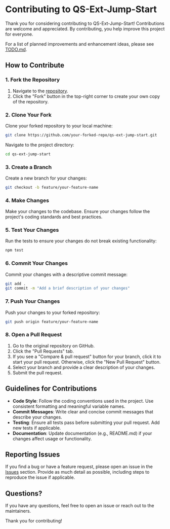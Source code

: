# Contributing to QS-Ext-Jump-Start

Thank you for considering contributing to QS-Ext-Jump-Start! Contributions are welcome and appreciated. By contributing, you help improve this project for everyone.

For a list of planned improvements and enhancement ideas, please see [TODO.md](./TODO.md).

## How to Contribute

### 1. Fork the Repository

1. Navigate to the [repository](https://github.com/QlikSenseStudios/qs-ext-jump-start).
2. Click the "Fork" button in the top-right corner to create your own copy of the repository.

### 2. Clone Your Fork

Clone your forked repository to your local machine:

```bash
git clone https://github.com/your-forked-repo/qs-ext-jump-start.git
```

Navigate to the project directory:

```bash
cd qs-ext-jump-start
```

### 3. Create a Branch

Create a new branch for your changes:

```bash
git checkout -b feature/your-feature-name
```

### 4. Make Changes

Make your changes to the codebase. Ensure your changes follow the project's coding standards and best practices.

### 5. Test Your Changes

Run the tests to ensure your changes do not break existing functionality:

```bash
npm test
```

### 6. Commit Your Changes

Commit your changes with a descriptive commit message:

```bash
git add .
git commit -m "Add a brief description of your changes"
```

### 7. Push Your Changes

Push your changes to your forked repository:

```bash
git push origin feature/your-feature-name
```

### 8. Open a Pull Request

1. Go to the original repository on GitHub.
2. Click the "Pull Requests" tab.
3. If you see a "Compare & pull request" button for your branch, click it to start your pull request. Otherwise, click the "New Pull Request" button.
4. Select your branch and provide a clear description of your changes.
5. Submit the pull request.

## Guidelines for Contributions

- **Code Style**: Follow the coding conventions used in the project. Use consistent formatting and meaningful variable names.
- **Commit Messages**: Write clear and concise commit messages that describe your changes.
- **Testing**: Ensure all tests pass before submitting your pull request. Add new tests if applicable.
- **Documentation**: Update documentation (e.g., README.md) if your changes affect usage or functionality.

## Reporting Issues

If you find a bug or have a feature request, please open an issue in the [Issues](https://github.com/QlikSenseStudios/qs-ext-jump-start/issues) section. Provide as much detail as possible, including steps to reproduce the issue if applicable.

## Questions?

If you have any questions, feel free to open an issue or reach out to the maintainers.

Thank you for contributing!
